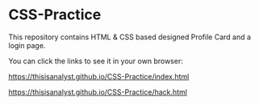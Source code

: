 # CSS-Practice

This repository contains HTML & CSS based designed Profile Card and a login page.

You can click the links to see it in your own browser:

https://thisisanalyst.github.io/CSS-Practice/index.html

https://thisisanalyst.github.io/CSS-Practice/hack.html
